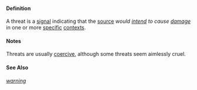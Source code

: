 #### Definition

A threat is a [signal](https://github.com/gcassel/Modular-Organization-Terminology/blob/master/terms/signal.md) indicating that the [source](https://github.com/gcassel/Modular-Organization-Terminology/blob/master/terms/source.md) *would [intend](https://github.com/gcassel/Modular-Organization-Terminology/blob/master/terms/intend.md) to cause [damage](https://github.com/gcassel/Modular-Organization-Terminology/blob/master/terms/damage.md)* in one or more [specific](https://github.com/gcassel/Modular-Organization-Terminology/blob/master/terms/specific.md) [contexts](https://github.com/gcassel/Modular-Organization-Terminology/blob/master/terms/context.md).  
 
#### Notes
Threats are usually [coercive](https://github.com/gcassel/Modular-Organization-Terminology/blob/master/terms/coerce.md), although some threats seem aimlessly cruel.

#### See Also

*[warning](https://github.com/gcassel/Modular-Organization-Terminology/blob/master/terms/warning.md)*
